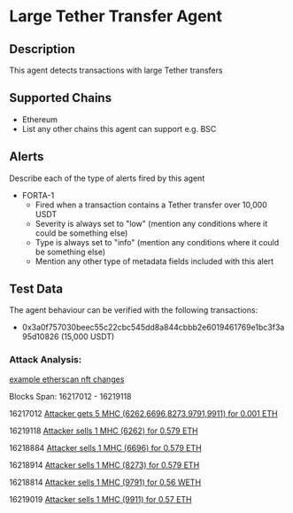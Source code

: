 # Large Tether Transfer Agent

## Description

This agent detects transactions with large Tether transfers

## Supported Chains

- Ethereum
- List any other chains this agent can support e.g. BSC

## Alerts

Describe each of the type of alerts fired by this agent

- FORTA-1
  - Fired when a transaction contains a Tether transfer over 10,000 USDT
  - Severity is always set to "low" (mention any conditions where it could be something else)
  - Type is always set to "info" (mention any conditions where it could be something else)
  - Mention any other type of metadata fields included with this alert

## Test Data

The agent behaviour can be verified with the following transactions:

- 0x3a0f757030beec55c22cbc545dd8a844cbbb2e6019461769e1bc3f3a95d10826 (15,000 USDT)

### Attack Analysis: 

[example etherscan nft changes](https://etherscan.io/nft/0xae99a698156ee8f8d07cbe7f271c31eeaac07087/6262)

Blocks Span: 16217012 - 16219118

16217012 [Attacker gets 5 MHC (6262,6696,8273,9791,9911) for 0.001 ETH](https://etherscan.io/tx/0x4fff109d9a6c030fce4de9426229a113524903f0babd6de11ee6c046d07226ff)

16219118 [Attacker sells 1 MHC (6262) for 0.579 ETH](https://etherscan.io/tx/0xdc6fd3c2846f330aec65615341789397e1a9bb37a471851fe68b2db20a5a7b9f)

16218884 [Attacker sells 1 MHC (6696) for 0.579 ETH](https://etherscan.io/tx/0xfbcb46427535e38d1634143f5ece0282f627e64a9c32977ded70e4a2222227a1)

16218914 [Attacker sells 1 MHC (8273) for 0.579 ETH](https://etherscan.io/tx/0x19c693157c14e180fecad15abaa9b1cd927d2abd25a0aa9d67876660351a7637)

16218814 [Attacker sells 1 MHC (9791) for 0.56 WETH](https://etherscan.io/tx/0x2062705b2f7294316a2bae5e119817ff3266a4587d22a4dc9ebb1ab558959551)

16219019 [Attacker sells 1 MHC (9911) for 0.57 ETH](https://etherscan.io/tx/0x70f5f57a09365442ece8b8de8ea2e1a82f327d85d782913621688736b3a260f0)

